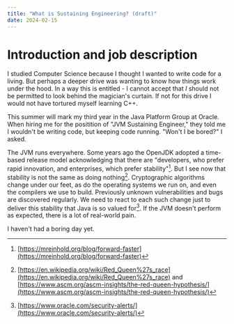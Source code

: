 ```yaml
---
title: "What is Sustaining Engineering? (draft)"
date: 2024-02-15
---
```

# Introduction and job description

I studied Computer Science because I thought I wanted to write code for a living. But perhaps a deeper drive was wanting to know how things work under the hood. In a way this is entitled - I cannot accept that _I_ should not be permitted to look behind the magician's curtain. If not for this drive I would not have tortured myself learning C++.

This summer will mark my third year in the Java Platform Group at Oracle. When hiring me for the positition of "JVM Sustaining Engineer," they told me I wouldn't be writing code, but keeping code running. "Won't I be bored?" I asked. 

The JVM runs everywhere. Some years ago the OpenJDK adopted a time-based release model acknowledging that there are "developers, who prefer rapid innovation, and enterprises, which prefer stability"[^1]. But I see now that stability is not the same as doing nothing[^2]. Cryptographic algorithms change under our feet, as do the operating systems we run on, and even the compilers we use to build. Previously unknown vulnerabilities and bugs are discovered regularly. We need to react to each such change just to deliver this stability that Java is so valued for[^3]. If the JVM doesn't perform as expected, there is a lot of real-world pain.

I haven't had a boring day yet.

[^1]: [https://mreinhold.org/blog/forward-faster](https://mreinhold.org/blog/forward-faster)
[^2]: [https://en.wikipedia.org/wiki/Red_Queen%27s_race](https://en.wikipedia.org/wiki/Red_Queen%27s_race) and [https://www.ascm.org/ascm-insights/the-red-queen-hypothesis/](https://www.ascm.org/ascm-insights/the-red-queen-hypothesis/)
[^3]: [https://www.oracle.com/security-alerts/](https://www.oracle.com/security-alerts/)
